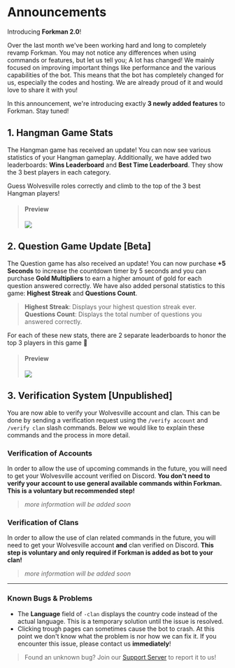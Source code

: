 # Announcements

Introducing **Forkman 2.0**!

Over the last month we've been working hard and long to completely revamp Forkman. You may not notice any differences when using commands or features, but let us tell you; A lot has changed! We mainly focused on improving important things like performance and the various capabilities of the bot. This means that the bot has completely changed for us, especially the codes and hosting. We are already proud of it and would love to share it with you!

In this announcement, we're introducing exactly **3 newly added features** to Forkman. Stay tuned!

## 1. Hangman Game Stats
The Hangman game has received an update! You can now see various statistics of your Hangman gameplay. Additionally, we have added two leaderboards: **Wins Leaderboard** and **Best Time Leaderboard**. They show the 3 best players in each category.

Guess Wolvesville roles correctly and climb to the top of the 3 best Hangman players!
> #### Preview
> ![](https://github.com/xNickyDev/Forkman/assets/111157596/96ab795d-e288-4618-8c11-6f62a0667f0d)

## 2. Question Game Update [Beta]
The Question game has also received an update! You can now purchase **+5 Seconds** to increase the countdown timer by 5 seconds and you can purchase **Gold Multipliers** to earn a higher amount of gold for each question answered correctly. We have also added personal statistics to this game: **Highest Streak** and **Questions Count**.

> **Highest Streak**: Displays your highest question streak ever.\
> **Questions Count**: Displays the total number of questions you answered correctly.

For each of these new stats, there are 2 separate leaderboards to honor the top 3 players in this game 🥇

> #### Preview
> ![](https://github.com/xNickyDev/Forkman/assets/111157596/62e164de-b8a5-4153-bafa-ee9913da1d9c)

## 3. Verification System [Unpublished]
You are now able to verify your Wolvesville account and clan. This can be done by sending a verification request using the `/verify account` and `/verify clan` slash commands. Below we would like to explain these commands and the process in more detail.

### Verification of Accounts
In order to allow the use of upcoming commands in the future, you will need to get your Wolvesville account verified on Discord. **You don't need to verify your account to use general available commands within Forkman. This is a voluntary but recommended step!**
> *more information will be added soon*

### Verification of Clans
In order to allow the use of clan related commands in the future, you will need to get your Wolvesville account **and** clan verified on Discord. **This step is voluntary and only required if Forkman is added as bot to your clan!**
> *more information will be added soon*

---
### Known Bugs & Problems
- The **Language** field of `-clan` displays the country code instead of the actual language. This is a temporary solution until the issue is resolved.
- Clicking trough pages can sometimes cause the bot to crash. At this point we don't know what the problem is nor how we can fix it. If you encounter this issue, please contact us **immediately**!
> Found an unknown bug? Join our [Support Server](https://discord.gg/DEEZY5cwpy) to report it to us!
